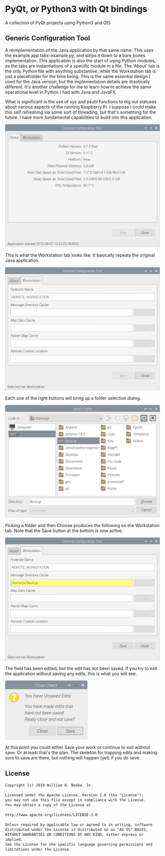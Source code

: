 # PyQt, or Python3 with Qt bindings

A collection of PyQt projects using Python3 and Qt5

## Generic Configuration Tool

A reimplementation of the Java application by that same name. This uses the
example app tabs-example.py, and strips it down to a bare bones implementation.
This application is also the start of using Python modules, as the tabs are instantiations
of a specific module in a file. The 'About' tab is the only Python file with anything
substantive, while the Workstation tab is just a placeholder for the time being.
This is the same essential design I used for the Java version, but the implementation
details are drastically different. It's another challenge for me to learn how to achieve
the same operational level in Python I had with Java and JavaFX.

What is significant is the use of sys and psutil functions to dig out statuses about
various aspects of the running Raspberry Pi. I suppose I could make this self refreshing
via some sort of threading, but that's something for the future. I have more fundamental
capabilities to build into this application.

![Generic Configuration Tool](https://github.com/wbeebe/pyqt/blob/master/screenshots/GenericConfigurationTool-About.png)

This is what the Workstation tab looks like. It basically repeats the original Java application.

![Generic Configuration Tool - Workstation](https://github.com/wbeebe/pyqt/blob/master/screenshots/GenericConfigurationTool-Workstation.png)

Each one of the right buttons will bring up a folder selection dialog.

![Workstation Folder Selection Dialog](https://github.com/wbeebe/pyqt/blob/master/screenshots/GenericConfigurationTool-Workstation-Select.png)

Picking a folder and then Choose produces the following on the Workstation tab.
Note that the Save button at the bottom is now active.

![Workstation Field Edited](https://github.com/wbeebe/pyqt/blob/master/screenshots/GenericConfigurationTool-Workstation-Edited.png)

The field has been edited, but the edit has not been saved. If you try to exit the application without
saving any edits, this is what you will see.

![Exit with Save Dialog](https://github.com/wbeebe/pyqt/blob/master/screenshots/GenericConfigurationTool-ExitDialog.png)

At this point you could either Save your work or continue to exit without save.
Or at least that's the plan. The skeleton for trapping edits and making sure to
save are there, but nothing will happen (yet) if you do save.

## License

    Copyright (c) 2019 William H. Beebe, Jr.

    Licensed under the Apache License, Version 2.0 (the "License");
    you may not use this file except in compliance with the License.
    You may obtain a copy of the License at

    http://www.apache.org/licenses/LICENSE-2.0

    Unless required by applicable law or agreed to in writing, software
    distributed under the License is distributed on an "AS IS" BASIS,
    WITHOUT WARRANTIES OR CONDITIONS OF ANY KIND, either express or implied.
    See the License for the specific language governing permissions and
    limitations under the License.
